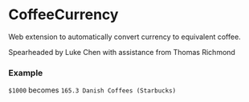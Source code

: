 # CoffeeCurrency
Web extension to automatically convert currency to equivalent coffee.

Spearheaded by Luke Chen with assistance from Thomas Richmond

### Example

``` $1000 ```
becomes
``` 165.3 Danish Coffees (Starbucks) ```
